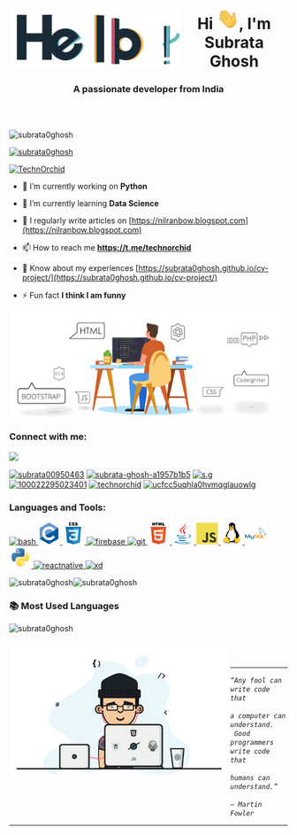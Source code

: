 <!-- ### Hi there 👋 -->

<!--
**Subrata0Ghosh/Subrata0Ghosh** is a ✨ _special_ ✨ repository because its `README.md` (this file) appears on your GitHub profile.

Here are some ideas to get you started:

- 🔭 I’m currently working on ...
- 🌱 I’m currently learning ...
- 👯 I’m looking to collaborate on ...
- 🤔 I’m looking for help with ...
- 💬 Ask me about ...
- 📫 How to reach me: ...
- 😄 Pronouns: ...
- ⚡ Fun fact: ...
-->
<div>
<img align="left" src="https://github.com/Subrata0Ghosh/Subrata0Ghosh/blob/main/assets/hello.gif" width="310" alt="hellogif">
<h1 align="center">Hi <img src="https://github.com/Subrata0Ghosh/Subrata0Ghosh/blob/main/assets/hi.gif" width="40"/>, I'm Subrata Ghosh</h1>
 <h3 align="center">A passionate developer from India</h3></div>
 <br>  </br>

<p align="left"> <img src="https://komarev.com/ghpvc/?username=subrata0ghosh&label=Profile%20views&color=0e75b6&style=flat" alt="subrata0ghosh" /> </p>

<p align="left"> <a href="https://github.com/ryo-ma/github-profile-trophy"><img src="https://github-profile-trophy.vercel.app/?username=subrata0ghosh" alt="subrata0ghosh" /></a> </p>

<p align="left"> <a href="https://twitter.com/TechnOrchid" target="blank"><img src="https://img.shields.io/twitter/follow/TechnOrchid?logo=twitter&style=for-the-badge" alt="TechnOrchid" /></a> </p>

- 🔭 I’m currently working on **Python**

- 🌱 I’m currently learning **Data Science**

- 📝 I regularly write articles on [https://nilranbow.blogspot.com](https://nilranbow.blogspot.com)

- 📫 How to reach me **https://t.me/technorchid**

- 📄 Know about my experiences [https://subrata0ghosh.github.io/cv-project/](https://subrata0ghosh.github.io/cv-project/)

- ⚡ Fun fact **I think I am funny**

<img align="center" src="https://github.com/Subrata0Ghosh/Subrata0Ghosh/blob/main/assets/My-work.gif" width="500">

<h3 align="left">Connect with me:</h3>
<img align="center" src="https://raw.githubusercontent.com/ShahriarShafin/ShahriarShafin/main/Assets/handshake.gif" height="32">

<p align="left">
<a href="https://twitter.com/TechnOrchid" target="blank"><img align="center" src="https://raw.githubusercontent.com/rahuldkjain/github-profile-readme-generator/master/src/images/icons/Social/twitter.svg" alt="subrata00950463" height="30" width="40" /></a>
<a href="https://linkedin.com/in/subrata-ghosh-a1957b1b5" target="blank"><img align="center" src="https://raw.githubusercontent.com/rahuldkjain/github-profile-readme-generator/master/src/images/icons/Social/linked-in-alt.svg" alt="subrata-ghosh-a1957b1b5" height="30" width="40" /></a>
<a href="https://stackoverflow.com/users/16796507" target="blank"><img align="center" src="https://raw.githubusercontent.com/rahuldkjain/github-profile-readme-generator/master/src/images/icons/Social/stack-overflow.svg" alt="s.g" height="30" width="40" /></a>
<a href="https://fb.com/100022295023401" target="blank"><img align="center" src="https://raw.githubusercontent.com/rahuldkjain/github-profile-readme-generator/master/src/images/icons/Social/facebook.svg" alt="100022295023401" height="30" width="40" /></a>
  <a href="https://instagram.com/technorchid" target="blank"><img align="center" src="https://raw.githubusercontent.com/rahuldkjain/github-profile-readme-generator/master/src/images/icons/Social/instagram.svg" alt="technorchid" height="30" width="40" /></a>
<a href="https://www.youtube.com/channel/UCfcC5uQHlA0hvMQglaUOWLg" target="blank"><img align="center" src="https://raw.githubusercontent.com/rahuldkjain/github-profile-readme-generator/master/src/images/icons/Social/youtube.svg" alt="ucfcc5uqhla0hvmqglauowlg" height="30" width="40" /></a>
</p>

<h3 align="left">Languages and Tools:</h3>
<p align="left"> <a href="https://www.gnu.org/software/bash/" target="_blank" rel="noreferrer"> <img src="https://www.vectorlogo.zone/logos/gnu_bash/gnu_bash-icon.svg" alt="bash" width="40" height="40"/> </a> <a href="https://www.cprogramming.com/" target="_blank" rel="noreferrer"> <img src="https://raw.githubusercontent.com/devicons/devicon/master/icons/c/c-original.svg" alt="c" width="40" height="40"/> </a> <a href="https://www.w3schools.com/css/" target="_blank" rel="noreferrer"> <img src="https://raw.githubusercontent.com/devicons/devicon/master/icons/css3/css3-original-wordmark.svg" alt="css3" width="40" height="40"/> </a> <a href="https://firebase.google.com/" target="_blank" rel="noreferrer"> <img src="https://www.vectorlogo.zone/logos/firebase/firebase-icon.svg" alt="firebase" width="40" height="40"/> </a> <a href="https://git-scm.com/" target="_blank" rel="noreferrer"> <img src="https://www.vectorlogo.zone/logos/git-scm/git-scm-icon.svg" alt="git" width="40" height="40"/> </a> <a href="https://www.w3.org/html/" target="_blank" rel="noreferrer"> <img src="https://raw.githubusercontent.com/devicons/devicon/master/icons/html5/html5-original-wordmark.svg" alt="html5" width="40" height="40"/> </a> <a href="https://www.java.com" target="_blank" rel="noreferrer"> <img src="https://raw.githubusercontent.com/devicons/devicon/master/icons/java/java-original.svg" alt="java" width="40" height="40"/> </a> <a href="https://developer.mozilla.org/en-US/docs/Web/JavaScript" target="_blank" rel="noreferrer"> <img src="https://raw.githubusercontent.com/devicons/devicon/master/icons/javascript/javascript-original.svg" alt="javascript" width="40" height="40"/> </a> <a href="https://www.linux.org/" target="_blank" rel="noreferrer"> <img src="https://raw.githubusercontent.com/devicons/devicon/master/icons/linux/linux-original.svg" alt="linux" width="40" height="40"/> </a> <a href="https://www.mysql.com/" target="_blank" rel="noreferrer"> <img src="https://raw.githubusercontent.com/devicons/devicon/master/icons/mysql/mysql-original-wordmark.svg" alt="mysql" width="40" height="40"/> </a> <a href="https://www.python.org" target="_blank" rel="noreferrer"> <img src="https://raw.githubusercontent.com/devicons/devicon/master/icons/python/python-original.svg" alt="python" width="40" height="40"/> </a> <a href="https://reactnative.dev/" target="_blank" rel="noreferrer"> <img src="https://reactnative.dev/img/header_logo.svg" alt="reactnative" width="40" height="40"/> </a> <a href="https://www.adobe.com/products/xd.html" target="_blank" rel="noreferrer"> <img src="https://cdn.worldvectorlogo.com/logos/adobe-xd.svg" alt="xd" width="40" height="40"/> </a> </p>

<p><img align="left" src="https://github-readme-stats.vercel.app/api?username=subrata0ghosh&show_icons=true&locale=en" alt="subrata0ghosh" /></p>

<p><img align="centre" src="https://github-readme-streak-stats.herokuapp.com/?user=subrata0ghosh&" alt="subrata0ghosh" /></p>

### 📚 Most Used Languages
<p><img align="centre" src="https://github-readme-stats.vercel.app/api/top-langs?username=subrata0ghosh&show_icons=true&locale=en&layout=compact" alt="subrata0ghosh" /></p>

<div>
<img align="left" src="https://github.com/Subrata0Ghosh/Subrata0Ghosh/blob/main/assets/programmer.gif" width="400">
<br></br>

--- 


<p align="centre">
   <i> 
    
    
    “Any fool can write code that 
                  a computer can understand. 
     Good programmers write code that 
                 humans can understand.”
                                           ― Martin Fowler
  </i>
</p>       

---
 </div>
